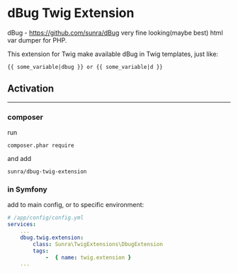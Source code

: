 # dBug Twig Extension

dBug - https://github.com/sunra/dBug very fine looking(maybe best) html var dumper for PHP.

This extension for Twig make available dBug in Twig templates, 
just like:

``` twig
{{ some_variable|dbug }} or {{ some_variable|d }}
```


## Activation
-----
### composer

run
```
composer.phar require
```
and add 
```
sunra/dbug-twig-extension
```

### in Symfony

add to main config, or to specific environment:


``` yaml
# /app/config/config.yml
services:
    ...
    dbug.twig.extension:
        class: Sunra\TwigExtensions\DbugExtension
        tags:
            -  { name: twig.extension }			
    ...        
```



